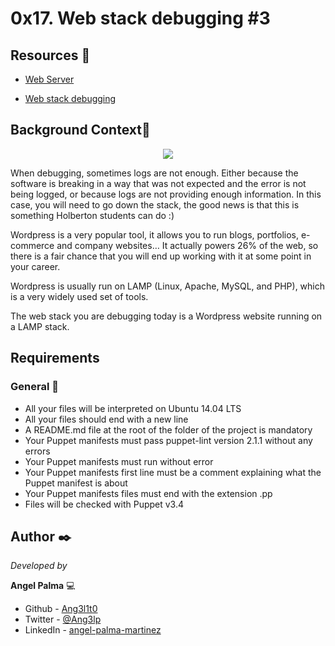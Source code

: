 # 0x17. Web stack debugging #3

## Resources 🔧

- [Web Server](https://intranet.hbtn.io/concepts/17)

- [Web stack debugging](https://intranet.hbtn.io/concepts/68)

## Background Context📖

<p align="center"><img src="https://drive.google.com/file/d/1yrnKPk6fm7DP8OB7PGFHhpEhwdxpTN2x/view?usp=sharing"></p>
When debugging, sometimes logs are not enough. Either because the software is breaking in a way that was not expected and the error is not being logged, or because logs are not providing enough information. In this case, you will need to go down the stack, the good news is that this is something Holberton students can do :)

Wordpress is a very popular tool, it allows you to run blogs, portfolios, e-commerce and company websites… It actually powers 26% of the web, so there is a fair chance that you will end up working with it at some point in your career.

Wordpress is usually run on LAMP (Linux, Apache, MySQL, and PHP), which is a very widely used set of tools.

The web stack you are debugging today is a Wordpress website running on a LAMP stack.

## Requirements
### General 📌

- All your files will be interpreted on Ubuntu 14.04 LTS
- All your files should end with a new line
- A README.md file at the root of the folder of the project is mandatory
- Your Puppet manifests must pass puppet-lint version 2.1.1 without any errors
- Your Puppet manifests must run without error
- Your Puppet manifests first line must be a comment explaining what the Puppet manifest is about
- Your Puppet manifests files must end with the extension .pp
- Files will be checked with Puppet v3.4

## Author ✒️

_Developed by_

**Angel Palma** :computer:

- Github - [Ang3l1t0](https://github.com/Ang3l1t0)
- Twitter - [@Ang3lp](https://twitter.com/Ang3lp)
- LinkedIn - [angel-palma-martinez](https://www.linkedin.com/in/angel-palma-martinez)
